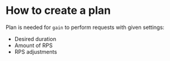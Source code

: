 # How to create a plan

Plan is needed for `gain` to perform requests with given settings:

- Desired duration
- Amount of RPS
- RPS adjustments

